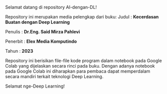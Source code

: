 Selamat datang di repository AI-dengan-DL!

Repository ini merupakan media pelengkap dari buku:
Judul : **Kecerdasan Buatan dengan Deep Learning**

Penulis : **Dr.Eng. Said Mirza Pahlevi**

Penerbit : **Elex Media Komputindo**

Tahun : **2023**

Repository ini berisikan file-file kode program dalam notebook pada Google Colab yang dijelaskan secara rinci pada buku.
Dengan adanya notebook pada Google Colab ini diharapkan para pembaca dapat memperdalam secara mandiri terkait teknologi Deep Learning.

Selamat nge-Deep Learning!
